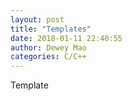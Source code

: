 ```yaml
--- 
layout: post 
title: "Templates" 
date: 2018-01-11 22:40:55 
author: Dewey Mao 
categories: C/C++ 
--- 
```


Template